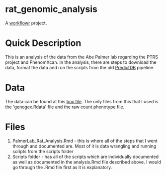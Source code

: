 # rat_genomic_analysis

A [workflowr][] project.

[workflowr]: https://github.com/jdblischak/workflowr

# Quick Description
This is an analysis of the data from the Abe Palmer lab regarding the PTRS project and PhenomXcan. In the analysis, there are steps to download the data, format the data and run the scripts from the old [PredictDB](https://github.com/hakyimlab/PredictDBPipeline) pipeline. 

# Data
The data can be found at this [box file](https://uchicago.app.box.com/folder/102043737114). The only files from this that I used is the 'genogex.Rdata' file and the raw count phenotype file.    

# Files 
  1) PalmerLab_Rat_Analysis.Rmd - this is where all of the steps that I went through and documented are. Most of it is data wrangling and running scripts from the scripts folder
  2) Scripts folder - has all of the scripts which are individually documented as well as documented in the analysis.Rmd file described above. I would go through the .Rmd file first as it is explanatory.
